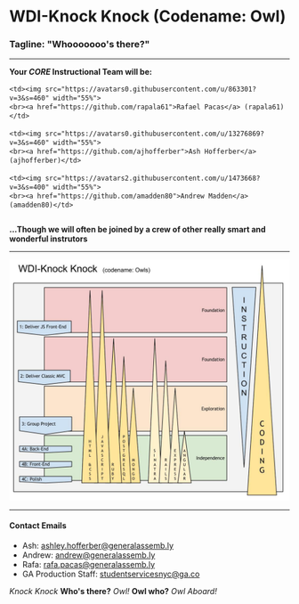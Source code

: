 # WDI-Knock Knock  (Codename: Owl)
### Tagline: "Whooooooo's there?"

---
**Your *CORE* Instructional Team will be:**
<table>
  <tr>

    <td><img src="https://avatars0.githubusercontent.com/u/863301?v=3&s=460" width="55%">
    <br><a href="https://github.com/rapala61">Rafael Pacas</a> (rapala61)</td>

    <td><img src="https://avatars0.githubusercontent.com/u/13276869?v=3&s=460" width="55%">
    <br><a href="https://github.com/ajhofferber">Ash Hofferber</a> (ajhofferber)</td>

    <td><img src="https://avatars2.githubusercontent.com/u/1473668?v=3&s=400" width="55%">
    <br><a href="https://github.com/amadden80">Andrew Madden</a> (amadden80)</td>
  </tr>
</table>

**...Though we will often be joined by a crew of other really smart and wonderful instrutors**

---
![WDI Owl Map](/WDI-KnockKnock.jpg)

---
#### Contact Emails

* Ash: ashley.hofferber@generalassemb.ly
* Andrew: andrew@generalassemb.ly
* Rafa: rafa.pacas@generalassemb.ly
* GA Production Staff: studentservicesnyc@ga.co



*Knock Knock*
**Who's there?**
*Owl!*
**Owl who?**
*Owl Aboard!*
